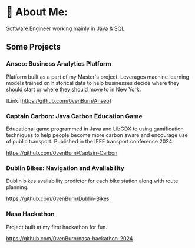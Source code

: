 # 💫 About Me:
Software Engineer working mainly in Java & SQL 

## Some Projects

### Anseo: Business Analytics Platform
Platform built as a part of my Master's project. Leverages machine learning models trained on historical data to help businesses decide where they should start or where they should move to in New York.

[Link][<https://github.com/0venBurn/Anseo>]
  
### Captain Carbon: Java Carbon Education Game
Educational game programmed in Java and LibGDX to using gamification techniques to help people become more carbon aware and encourage use of public transport. Published in the IEEE transport conference 2024. 

<https://github.com/0venBurn/Captain-Carbon>

### Dublin Bikes: Navigation and Availability 
Dublin bikes availability predictor for each bike station along with route planning.

<https://github.com/0venBurn/Dublin-Bikes>

### Nasa Hackathon 
Project built at my first hackathon for fun.

<https://github.com/0venBurn/nasa-hackathon-2024>
